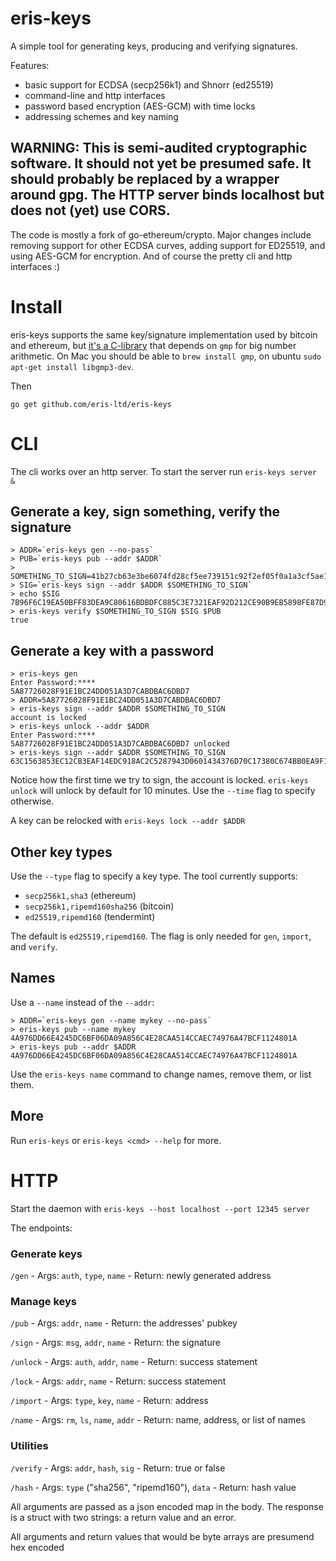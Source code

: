 # eris-keys

A simple tool for generating keys, producing and verifying signatures.

Features:
- basic support for ECDSA (secp256k1) and Shnorr (ed25519)
- command-line and http interfaces
- password based encryption (AES-GCM) with time locks
- addressing schemes and key naming

## WARNING: This is semi-audited cryptographic software. It should not yet be presumed safe.  It should probably be replaced by a wrapper around gpg. The HTTP server binds localhost but does not (yet) use CORS.

The code is mostly a fork of go-ethereum/crypto. Major changes include removing support for other ECDSA curves,
adding support for ED25519, and using AES-GCM for encryption. And of course the pretty cli and http interfaces :)

# Install

eris-keys supports the same key/signature implementation used by bitcoin and ethereum, but [it's a C-library](https://github.com/bitcoin/secp256k1) that depends on `gmp` for big number arithmetic.
On Mac you should be able to `brew install gmp`, on ubuntu `sudo apt-get install libgmp3-dev`.

Then

```
go get github.com/eris-ltd/eris-keys
```


# CLI

The cli works over an http server. To start the server run `eris-keys server &`

## Generate a key, sign something, verify the signature

```
> ADDR=`eris-keys gen --no-pass`
> PUB=`eris-keys pub --addr $ADDR`
> SOMETHING_TO_SIGN=41b27cb63e3be6074fd28cf5ee739151c92f2ef05f0a1a3cf5ae13de3007fc8e
> SIG=`eris-keys sign --addr $ADDR $SOMETHING_TO_SIGN`
> echo $SIG
7B96F6C19EA50BFF83DEA9C80616BDBDFC885C3E7321EAF92D212CE90B9EB5898FE87D95B0A8286E4A49D0F497223C2DAFD38D50E4F6F3A39F7F7B240FDCEC03
> eris-keys verify $SOMETHING_TO_SIGN $SIG $PUB
true
```

## Generate a key with a password

```
> eris-keys gen
Enter Password:****
5A87726028F91E1BC24DD051A3D7CABDBAC6DBD7
> ADDR=5A87726028F91E1BC24DD051A3D7CABDBAC6DBD7
> eris-keys sign --addr $ADDR $SOMETHING_TO_SIGN
account is locked
> eris-keys unlock --addr $ADDR
Enter Password:****
5A87726028F91E1BC24DD051A3D7CABDBAC6DBD7 unlocked
> eris-keys sign --addr $ADDR $SOMETHING_TO_SIGN
63C1563853EC12CB3EAF14EDC918AC2C5287943D0601434376D70C17380C674BB0EA9F1AC24EF3276D89AAED56E353F4AAD5B276BC3B0BB96EA0EB50EA95BA0F
```

Notice how the first time we try to sign, the account is locked. `eris-keys unlock` will unlock by default for 10 minutes. Use the `--time` flag to specify otherwise.

A key can be relocked with `eris-keys lock --addr $ADDR`

## Other key types

Use the `--type` flag to specify a key type. The tool currently supports:

- `secp256k1,sha3` (ethereum)
- `secp256k1,ripemd160sha256` (bitcoin)
- `ed25519,ripemd160` (tendermint)

The default is `ed25519,ripemd160`. The flag is only needed for `gen`, `import`, and `verify`.

## Names

Use a `--name` instead of the `--addr`:

```
> ADDR=`eris-keys gen --name mykey --no-pass`
> eris-keys pub --name mykey
4A976DD66E4245DC6BF06DA09A856C4E28CAA514CCAEC74976A47BCF1124801A
> eris-keys pub --addr $ADDR
4A976DD66E4245DC6BF06DA09A856C4E28CAA514CCAEC74976A47BCF1124801A
```

Use the `eris-keys name` command to change names, remove them, or list them.

## More

Run `eris-keys` or `eris-keys <cmd> --help` for more.

# HTTP

Start the daemon with `eris-keys --host localhost --port 12345 server`

The endpoints:

### Generate keys
`/gen`
	- Args: `auth`, `type`, `name`
	- Return:  newly generated address

### Manage keys
`/pub`
	- Args: `addr`, `name`
	- Return: the addresses' pubkey

`/sign`
	- Args: `msg`, `addr`, `name`
	- Return: the signature

`/unlock`
	- Args: `auth`, `addr`, `name`
	- Return: success statement

`/lock`
	- Args: `addr`, `name`
	- Return: success statement

`/import`
	- Args: `type`, `key`, `name`
	- Return: address

`/name`
	- Args: `rm`, `ls`, `name`, `addr`
	- Return: name, address, or list of names

### Utilities
`/verify`
	- Args: `addr`, `hash`, `sig`
	- Return: true or false

`/hash`
	- Args: `type` ("sha256", "ripemd160"), `data`
	- Return: hash value


All arguments are passed as a json encoded map in the body. The response is a struct with two strings: a return value and an error.

All arguments and return values that would be byte arrays are presumend hex encoded
